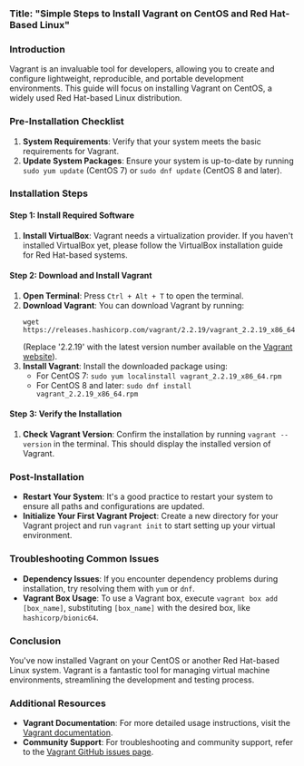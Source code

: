 ### Title: "Simple Steps to Install Vagrant on CentOS and Red Hat-Based Linux"

### Introduction
Vagrant is an invaluable tool for developers, allowing you to create and configure lightweight, reproducible, and portable development environments. This guide will focus on installing Vagrant on CentOS, a widely used Red Hat-based Linux distribution.

### Pre-Installation Checklist
1. **System Requirements**: Verify that your system meets the basic requirements for Vagrant.
2. **Update System Packages**: Ensure your system is up-to-date by running `sudo yum update` (CentOS 7) or `sudo dnf update` (CentOS 8 and later).

### Installation Steps

#### Step 1: Install Required Software
1. **Install VirtualBox**: Vagrant needs a virtualization provider. If you haven't installed VirtualBox yet, please follow the VirtualBox installation guide for Red Hat-based systems.

#### Step 2: Download and Install Vagrant
1. **Open Terminal**: Press `Ctrl + Alt + T` to open the terminal.
2. **Download Vagrant**: You can download Vagrant by running:
   ```
   wget https://releases.hashicorp.com/vagrant/2.2.19/vagrant_2.2.19_x86_64.rpm
   ```
   (Replace '2.2.19' with the latest version number available on the [Vagrant website](https://www.vagrantup.com/downloads)).
3. **Install Vagrant**: Install the downloaded package using:
   - For CentOS 7: `sudo yum localinstall vagrant_2.2.19_x86_64.rpm`
   - For CentOS 8 and later: `sudo dnf install vagrant_2.2.19_x86_64.rpm`

#### Step 3: Verify the Installation
1. **Check Vagrant Version**: Confirm the installation by running `vagrant --version` in the terminal. This should display the installed version of Vagrant.

### Post-Installation
- **Restart Your System**: It's a good practice to restart your system to ensure all paths and configurations are updated.
- **Initialize Your First Vagrant Project**: Create a new directory for your Vagrant project and run `vagrant init` to start setting up your virtual environment.

### Troubleshooting Common Issues
- **Dependency Issues**: If you encounter dependency problems during installation, try resolving them with `yum` or `dnf`.
- **Vagrant Box Usage**: To use a Vagrant box, execute `vagrant box add [box_name]`, substituting `[box_name]` with the desired box, like `hashicorp/bionic64`.

### Conclusion
You've now installed Vagrant on your CentOS or another Red Hat-based Linux system. Vagrant is a fantastic tool for managing virtual machine environments, streamlining the development and testing process.

### Additional Resources
- **Vagrant Documentation**: For more detailed usage instructions, visit the [Vagrant documentation](https://www.vagrantup.com/docs).
- **Community Support**: For troubleshooting and community support, refer to the [Vagrant GitHub issues page](https://github.com/hashicorp/vagrant/issues).
